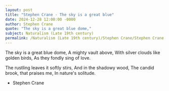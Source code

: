 ```yaml
---
layout: post
title: "Stephen Crane - The sky is a great blue"
date: 2024-12-28 12:00:00 -0000
author: Stephen Crane
quote: "The sky is a great blue dome,"
subject: Naturalism (Late 19th century)
permalink: /Naturalism (Late 19th century)/Stephen Crane/Stephen Crane - The sky is a great blue
---
```


The sky is a great blue dome,
A mighty vault above,
With silver clouds like golden birds,
As they fondly sing of love.

The rustling leaves it softly stirs,
And in the shadowy wood,
The candid brook, that praises me,
In nature's solitude.

- Stephen Crane
